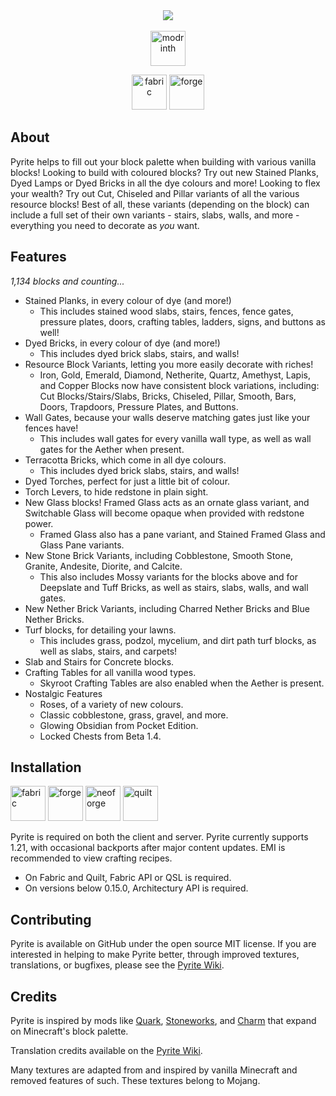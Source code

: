 <div align='center'><img  src='https://github.com/cassiancc/Pyrite/assets/106419675/5307c101-0b87-4d0e-b4a0-7778e7ce64be'></div>


<div align='center'>
  <br>
<a href='https://modrinth.com/mod/pyrite'><img alt="modrinth" height="56" src="https://cdn.jsdelivr.net/npm/@intergrav/devins-badges@3/assets/cozy/available/modrinth_vector.svg"></a>

<a href='https://modrinth.com/mod/fabric-api'><img alt="fabric" height="56" src="https://cdn.jsdelivr.net/npm/@intergrav/devins-badges@3/assets/cozy/supported/fabric_vector.svg"></a>
<a href='https://files.minecraftforge.net/net/minecraftforge/forge/index_1.20.1.html'><img alt="forge" height="56" src="https://cdn.jsdelivr.net/npm/@intergrav/devins-badges@3/assets/cozy/supported/forge_vector.svg"></a>


</div>

## About
Pyrite helps to fill out your block palette when building with various vanilla blocks! Looking to build with coloured blocks? Try out new Stained Planks, Dyed Lamps or Dyed Bricks in all the dye colours and more! Looking to flex your wealth? Try out Cut, Chiseled and Pillar variants of all the various resource blocks! Best of all, these variants (depending on the block) can include a full set of their own variants - stairs, slabs, walls, and more - everything you need to decorate as _you_ want. 

## Features
_1,134 blocks and counting..._
- Stained Planks, in every colour of dye (and more!)
  - This includes stained wood slabs, stairs, fences, fence gates, pressure plates, doors, crafting tables, ladders, signs, and buttons as well!
- Dyed Bricks, in every colour of dye (and more!)
  - This includes dyed brick slabs, stairs, and walls!
- Resource Block Variants, letting you more easily decorate with riches!
  - Iron, Gold, Emerald, Diamond, Netherite, Quartz, Amethyst, Lapis, and Copper Blocks now have consistent block variations, including: Cut Blocks/Stairs/Slabs, Bricks, Chiseled, Pillar, Smooth, Bars, Doors, Trapdoors, Pressure Plates, and Buttons.
- Wall Gates, because your walls deserve matching gates just like your fences have!
  - This includes wall gates for every vanilla wall type, as well as wall gates for the Aether when present.
- Terracotta Bricks, which come in all dye colours.
   - This includes dyed brick slabs, stairs, and walls!
- Dyed Torches, perfect for just a little bit of colour.
- Torch Levers, to hide redstone in plain sight.
- New Glass blocks! Framed Glass acts as an ornate glass variant, and Switchable Glass will become opaque when provided with redstone power.
  - Framed Glass also has a pane variant, and Stained Framed Glass and Glass Pane variants.
- New Stone Brick Variants, including Cobblestone, Smooth Stone, Granite, Andesite, Diorite, and Calcite.
  - This also includes Mossy variants for the blocks above and for Deepslate and Tuff Bricks, as well as stairs, slabs, walls, and wall gates.
- New Nether Brick Variants, including Charred Nether Bricks and Blue Nether Bricks.
- Turf blocks, for detailing your lawns.
  - This includes grass, podzol, mycelium, and dirt path turf blocks, as well as slabs, stairs, and carpets!
- Slab and Stairs for Concrete blocks.
- Crafting Tables for all vanilla wood types.
  - Skyroot Crafting Tables are also enabled when the Aether is present.
- Nostalgic Features
  - Roses, of a variety of new colours.
  - Classic cobblestone, grass, gravel, and more.
  - Glowing Obsidian from Pocket Edition.
  - Locked Chests from Beta 1.4.


## Installation
<a href='https://modrinth.com/mod/fabric-api'><img alt="fabric" height="56" src="https://cdn.jsdelivr.net/npm/@intergrav/devins-badges@3/assets/cozy-minimal/supported/fabric_vector.svg"></a>
<a href='https://files.minecraftforge.net/net/minecraftforge/forge/index_1.20.1.html'><img alt="forge" height="56" src="https://cdn.jsdelivr.net/npm/@intergrav/devins-badges@3/assets/cozy-minimal/supported/forge_vector.svg"></a>
<a href='https://neoforged.net'><img alt="neoforge" height="56" src="https://resources.godsted.com/modrinth/NeoForge-Minimal.svg"></a>
<a href='https://modrinth.com/mod/qsl'><img alt="quilt" height="56" src="https://cdn.jsdelivr.net/npm/@intergrav/devins-badges@3/assets/cozy-minimal/supported/quilt_vector.svg"></a>


Pyrite is required on both the client and server. Pyrite currently supports 1.21, with occasional backports after major content updates. EMI is recommended to view crafting recipes.
- On Fabric and Quilt, Fabric API or QSL is required.
- On versions below 0.15.0, Architectury API is required.

## Contributing
Pyrite is available on GitHub under the open source MIT license. If you are interested in helping to make Pyrite better, through improved textures, translations, or bugfixes, please see the [Pyrite Wiki](https://github.com/cassiancc/Pyrite/wiki/Contributing-to-Pyrite).

## Credits
Pyrite is inspired by mods like [Quark](https://quarkmod.net), [Stoneworks](https://modrinth.com/mod/stoneworks), and [Charm](https://modrinth.com/mod/charm) that expand on Minecraft's block palette.

Translation credits available on the [Pyrite Wiki](https://github.com/cassiancc/Pyrite/wiki/Contributing-to-Pyrite#translation-status).

Many textures are adapted from and inspired by vanilla Minecraft and removed features of such. These textures belong to Mojang.
